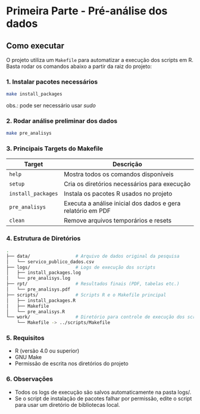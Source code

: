# Primeira Parte - Pré-análise dos dados


## Como executar

O projeto utiliza um `Makefile` para automatizar a execução dos scripts em R. Basta rodar os comandos abaixo a partir da raiz do projeto:

### 1. Instalar pacotes necessários
```bash
make install_packages
```
obs.: pode ser necessário usar _sudo_

### 2. Rodar análise preliminar dos dados
```bash
make pre_analisys
```


### 3.  Principais Targets do Makefile

| Target             | Descrição                                                       |
|--------------------|------------------------------------------------------------------|
| `help`             | Mostra todos os comandos disponíveis                             |
| `setup`            | Cria os diretórios necessários para execução                     |
| `install_packages` | Instala os pacotes R usados no projeto                           |
| `pre_analisys`     | Executa a análise inicial dos dados e gera relatório em PDF      |
| `clean`            | Remove arquivos temporários e resets                             |


### 4. Estrutura de Diretórios

```bash
.
├── data/                 # Arquivo de dados original da pesquisa
│   └── servico_publico_dados.csv
├── logs/                 # Logs de execução dos scripts
│   ├── install_packages.log
│   └── pre_analisys.log
├── rpt/                  # Resultados finais (PDF, tabelas etc.)
│   └── pre_analisys.pdf
├── scripts/              # Scripts R e o Makefile principal
│   ├── install_packages.R
│   ├── Makefile
│   └── pre_analisys.R
└── work/                 # Diretório para controle de execução dos scripts
    └── Makefile -> ../scripts/Makefile
```

### 5. Requisitos
- R (versão 4.0 ou superior)
- GNU Make
- Permissão de escrita nos diretórios do projeto

### 6. Observações
- Todos os logs de execução são salvos automaticamente na pasta logs/.
- Se o script de instalação de pacotes falhar por permissão, edite o script para usar um diretório de bibliotecas local.
